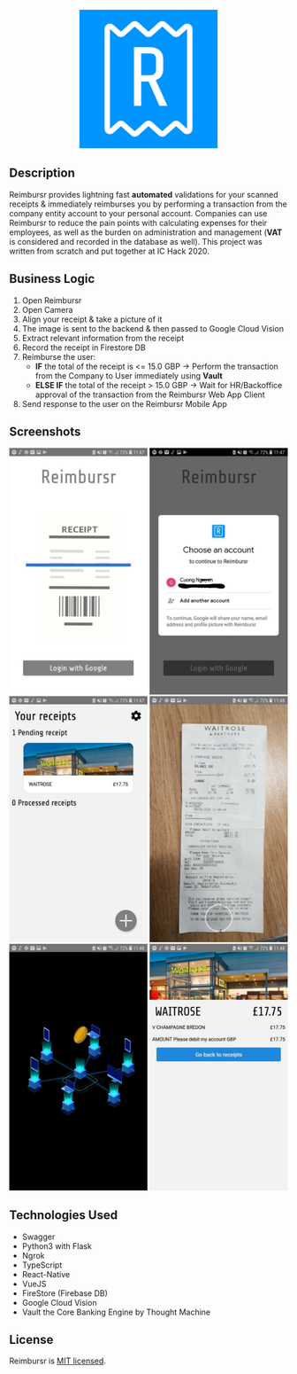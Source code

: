 <p align="center">
  <img src="./pics/Logo.png" width="250" alt="Reimbursr Logo" />
</p>

## Description
Reimbursr provides lightning fast <b>automated</b> validations for your scanned receipts & immediately reimburses you by performing a transaction from the company entity account to your personal account. Companies can use Reimbursr to reduce the pain points with calculating expenses for their employees, as well as the burden on administration and management (<b>VAT</b> is considered and recorded in the database as well). This project was written from scratch and put together at IC Hack 2020.

## Business Logic
1. Open Reimbursr
2. Open Camera
3. Align your receipt & take a picture of it
4. The image is sent to the backend & then passed to Google Cloud Vision
5. Extract relevant information from the receipt
6. Record the receipt in Firestore DB
7. Reimburse the user:
    -  <b>IF</b> the total of the receipt is <= 15.0 GBP -> Perform the transaction from the Company to User immediately using <b>Vault</b>
    -  <b>ELSE IF</b> the total of the receipt > 15.0 GBP -> Wait for HR/Backoffice approval of the transaction from the Reimbursr Web App Client
8. Send response to the user on the Reimbursr Mobile App 

## Screenshots
<img src="./pics/screen1.jpg" width="250" alt="screenshot 1" />
<img src="./pics/screen2.jpg" width="250" alt="screenshot 2" />
<img src="./pics/screen3.jpg" width="250" alt="screenshot 3" />
<img src="./pics/screen4.jpg" width="250" alt="screenshot 4" />
<img src="./pics/screen5.jpg" width="250" alt="screenshot 5" />
<img src="./pics/screen6.jpg" width="250" alt="screenshot 6" />

## Technologies Used
- Swagger
- Python3 with Flask
- Ngrok
- TypeScript
- React-Native
- VueJS
- FireStore (Firebase DB)
- Google Cloud Vision
- Vault the Core Banking Engine by Thought Machine

## License

  Reimbursr is [MIT licensed](LICENSE).